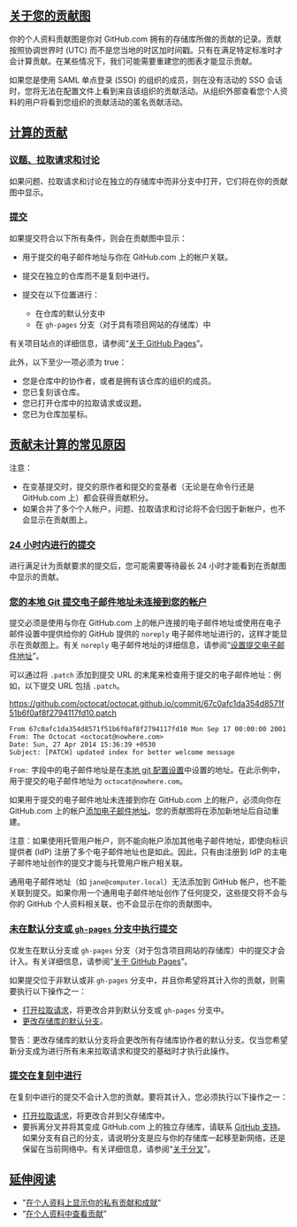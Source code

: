 ## [关于您的贡献图](#about-your-contribution-graph)

你的个人资料贡献图是你对 GitHub.com 拥有的存储库所做的贡献的记录。贡献按照协调世界时 (UTC) 而不是您当地的时区加时间戳。只有在满足特定标准时才会计算贡献。在某些情况下，我们可能需要重建您的图表才能显示贡献。

如果您是使用 SAML 单点登录 (SSO) 的组织的成员，则在没有活动的 SSO 会话时，您将无法在配置文件上看到来自该组织的贡献活动。从组织外部查看您个人资料的用户将看到您组织的贡献活动的匿名贡献活动。

## [计算的贡献](#contributions-that-are-counted)

### [议题、拉取请求和讨论](#issues-pull-requests-and-discussions)

如果问题、拉取请求和讨论在独立的存储库中而非分支中打开，它们将在你的贡献图中显示。

### [提交](#commits)

如果提交符合以下所有条件，则会在贡献图中显示：

* 用于提交的电子邮件地址与你在 GitHub.com 上的帐户关联。

* 提交在独立的仓库而不是复刻中进行。

* 提交在以下位置进行：

  * 在仓库的默认分支中
  * 在 `gh-pages` 分支（对于具有项目网站的存储库）中

有关项目站点的详细信息，请参阅“[关于 GitHub Pages](https://docs.github.com/zh/pages/getting-started-with-github-pages/about-github-pages#types-of-github-pages-sites)”。

此外，以下至少一项必须为 true：

* 您是仓库中的协作者，或者是拥有该仓库的组织的成员。
* 您已复刻该仓库。
* 您已打开仓库中的拉取请求或议题。
* 您已为仓库加星标。

## [贡献未计算的常见原因](#common-reasons-that-contributions-are-not-counted)

注意：

* 在变基提交时，提交的原作者和提交的变基者（无论是在命令行还是 GitHub.com 上）都会获得贡献积分。
* 如果合并了多个个人帐户，问题、拉取请求和讨论将不会归因于新帐户，也不会显示在贡献图上。

### [24 小时内进行的提交](#commit-was-made-less-than-24-hours-ago)

进行满足计为贡献要求的提交后，您可能需要等待最长 24 小时才能看到在贡献图中显示的贡献。

### [您的本地 Git 提交电子邮件地址未连接到您的帐户](#your-local-git-commit-email-isnt-connected-to-your-account)

提交必须是使用与你在 GitHub.com 上的帐户连接的电子邮件地址或使用在电子邮件设置中提供给你的 GitHub 提供的 `noreply` 电子邮件地址进行的，这样才能显示在贡献图上。有关 `noreply` 电子邮件地址的详细信息，请参阅“[设置提交电子邮件地址](https://docs.github.com/zh/account-and-profile/setting-up-and-managing-your-personal-account-on-github/managing-email-preferences/setting-your-commit-email-address#about-commit-email-addresses)”。

可以通过将 `.patch` 添加到提交 URL 的末尾来检查用于提交的电子邮件地址：例如，以下提交 URL 包括 `.patch`。

<https://github.com/octocat/octocat.github.io/commit/67c0afc1da354d8571f51b6f0af8f2794117fd10.patch>

```plain
From 67c0afc1da354d8571f51b6f0af8f2794117fd10 Mon Sep 17 00:00:00 2001
From: The Octocat <octocat@nowhere.com>
Date: Sun, 27 Apr 2014 15:36:39 +0530
Subject: [PATCH] updated index for better welcome message
```

`From:` 字段中的电子邮件地址是在[本地 git 配置设置](https://docs.github.com/zh/get-started/quickstart/set-up-git)中设置的地址。在此示例中，用于提交的电子邮件地址为 `octocat@nowhere.com`。

如果用于提交的电子邮件地址未连接到你在 GitHub.com 上的帐户，必须向你在 GitHub.com 上的帐户[添加电子邮件地址](https://docs.github.com/zh/account-and-profile/setting-up-and-managing-your-personal-account-on-github/managing-email-preferences/adding-an-email-address-to-your-github-account)。您的贡献图将在添加新地址后自动重建。

注意：如果使用托管用户帐户，则不能向帐户添加其他电子邮件地址，即使向标识提供者 (IdP) 注册了多个电子邮件地址也是如此。因此，只有由注册到 IdP 的主电子邮件地址创作的提交才能与托管用户帐户相关联。

通用电子邮件地址（如 `jane@computer.local`）无法添加到 GitHub 帐户，也不能关联到提交。如果你用一个通用电子邮件地址创作了任何提交，这些提交将不会与你的 GitHub 个人资料相关联，也不会显示在你的贡献图中。

### [未在默认分支或 `gh-pages` 分支中执行提交](#commit-was-not-made-in-the-default-or-gh-pages-branch)

仅发生在默认分支或 `gh-pages` 分支（对于包含项目网站的存储库）中的提交才会计入。有关详细信息，请参阅“[关于 GitHub Pages](https://docs.github.com/zh/pages/getting-started-with-github-pages/about-github-pages#types-of-github-pages-sites)”。

如果提交位于非默认或非 `gh-pages` 分支中，并且你希望将其计入你的贡献，则需要执行以下操作之一：

* [打开拉取请求](https://docs.github.com/zh/pull-requests/collaborating-with-pull-requests/proposing-changes-to-your-work-with-pull-requests/creating-a-pull-request)，将更改合并到默认分支或 `gh-pages` 分支中。
* [更改存储库的默认分支](https://docs.github.com/zh/repositories/configuring-branches-and-merges-in-your-repository/managing-branches-in-your-repository/changing-the-default-branch)。

警告：更改存储库的默认分支将会更改所有存储库协作者的默认分支。仅当您希望新分支成为进行所有未来拉取请求和提交的基础时才执行此操作。

### [提交在复刻中进行](#commit-was-made-in-a-fork)

在复刻中进行的提交不会计入您的贡献。要将其计入，您必须执行以下操作之一：

* [打开拉取请求](https://docs.github.com/zh/pull-requests/collaborating-with-pull-requests/proposing-changes-to-your-work-with-pull-requests/creating-a-pull-request)，将更改合并到父存储库中。
* 要拆离分叉并将其变成 GitHub.com 上的独立存储库，请联系 [GitHub 支持](https://support.github.com/contact?tags=docs-generic)。如果分支有自己的分支，请说明分支是应与你的存储库一起移至新网络，还是保留在当前网络中。有关详细信息，请参阅“[关于分叉](https://docs.github.com/zh/pull-requests/collaborating-with-pull-requests/working-with-forks/about-forks)”。

## [延伸阅读](#further-reading)

* "[在个人资料上显示你的私有贡献和成就](https://docs.github.com/zh/account-and-profile/setting-up-and-managing-your-github-profile/managing-contribution-settings-on-your-profile/showing-your-private-contributions-and-achievements-on-your-profile)"
* “[在个人资料中查看贡献](https://docs.github.com/zh/account-and-profile/setting-up-and-managing-your-github-profile/managing-contribution-settings-on-your-profile/viewing-contributions-on-your-profile)”
